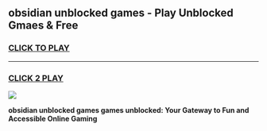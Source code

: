 
## obsidian unblocked games - Play Unblocked Gmaes & Free
<h3>
<a href="https://premium.freeplayer.one?title=obsidian_unblocked_games&ref=19F">CLICK TO PLAY</a></h3>
<hr>

<h3>
<a href="https://premium.freeplayer.one?title=obsidian_unblocked_games&ref=19F">CLICK 2 PLAY</a>
  
</h3>

<a href="https://premium.freeplayer.one?title=obsidian_unblocked_games&ref=19F/"><img src="https://clearcache.store/games.png"></a>


**obsidian unblocked games games unblocked: Your Gateway to Fun and Accessible Online Gaming**
